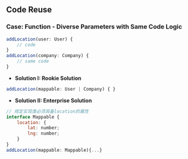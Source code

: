 ## Code Reuse
### Case: Function - Diverse Parameters with Same Code Logic
```javascript
addLocation(user: User) {
    // code
}
addLocation(company: Company) {
    // same code
}
```
- **Solution I: Rookie Solution**
```javascript
addLocation(mappable: User | Company) { }
```
- **Solution II: Enterprise Solution**
```javascript
// 规定实现类必须具备location的属性
interface Mappable {
    location: {
        lat: number;
        lng: number;
    }
}
addLocation(mappable: Mappable){...}
```